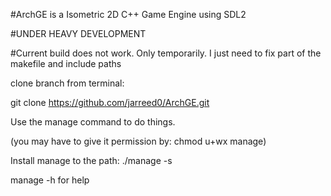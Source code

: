 #ArchGE is a Isometric 2D C++ Game Engine using SDL2

#UNDER HEAVY DEVELOPMENT

#Current build does not work. Only temporarily. I just need to fix part of the makefile and include paths

clone branch from terminal:

git clone https://github.com/jarreed0/ArchGE.git

Use the manage command to do things.

(you may have to give it permission by: chmod u+wx manage)

Install manage to the path: ./manage -s

manage -h for help
